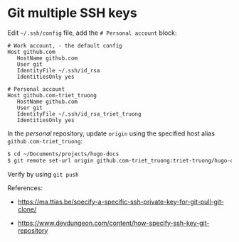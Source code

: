# Git multiple SSH keys

Edit `~/.ssh/config` file, add the `# Personal account` block:

```text
# Work account, - the default config
Host github.com
   HostName github.com
   User git
   IdentityFile ~/.ssh/id_rsa
   IdentitiesOnly yes
   
# Personal account
Host github.com-triet_truong    
   HostName github.com
   User git
   IdentityFile ~/.ssh/id_rsa_triet_truong
   IdentitiesOnly yes
```

In the *personal* repository, update `origin` using the specified host alias `github.com-triet_truong`:
```bash
$ cd ~/Documents/projects/hugo-docs
$ git remote set-url origin github.com-triet_truong:triet-truong/hugo-docs
```

Verify by using `git push`

References:

- <https://ma.ttias.be/specify-a-specific-ssh-private-key-for-git-pull-git-clone/>

- <https://www.devdungeon.com/content/how-specify-ssh-key-git-repository>